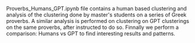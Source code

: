 Proverbs_Humans_GPT.ipynb file contains a human based clustering and analysis of the clustering done by master's students on a series of Greek proverbs. A similar analysis is performed on clustering on GPT clusterings on the same proverbs, after instructed to do so. Finnally we perform a comparison: Humans vs GPT to find interesting results and patterns.